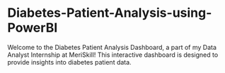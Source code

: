 # Diabetes-Patient-Analysis-using-PowerBI
Welcome to the Diabetes Patient Analysis Dashboard, a part of my Data Analyst Internship at MeriSkill! This interactive dashboard is designed to provide insights into diabetes patient data.
